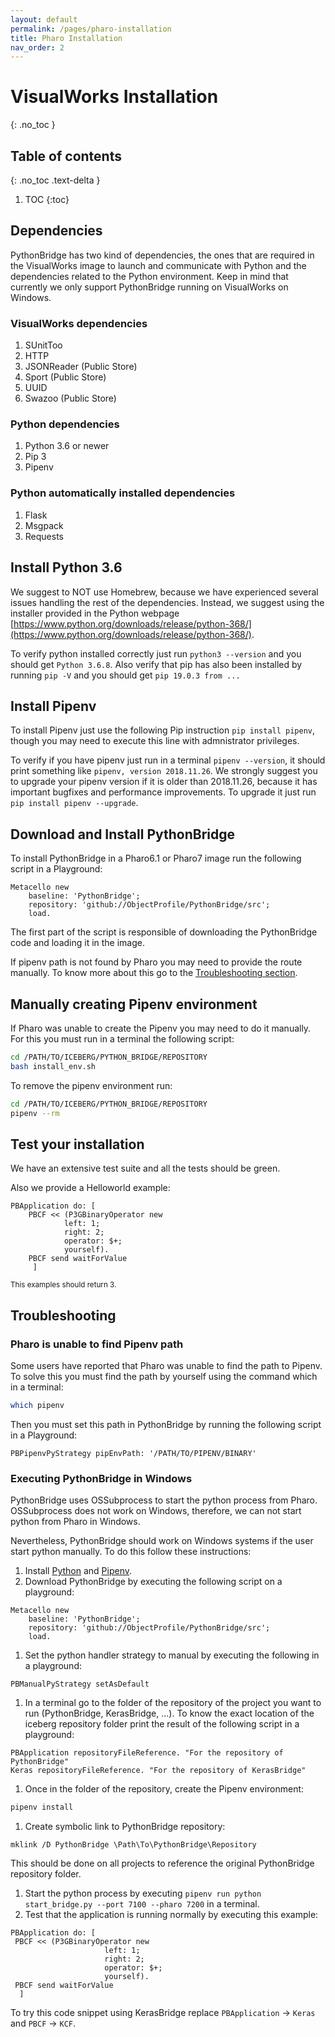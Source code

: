 ```yaml
---
layout: default
permalink: /pages/pharo-installation
title: Pharo Installation
nav_order: 2
---
```


# VisualWorks Installation
{: .no_toc }

## Table of contents
{: .no_toc .text-delta }

1. TOC
{:toc}

## Dependencies

PythonBridge has two kind of dependencies, the ones that are required in the VisualWorks image to launch and communicate with Python and the dependencies related to the Python environment. Keep in mind that currently we only support PythonBridge running on VisualWorks on Windows.

### VisualWorks dependencies
1. SUnitToo
1. HTTP
1. JSONReader (Public Store)
1. Sport (Public Store)
1. UUID
1. Swazoo (Public Store)

### Python dependencies
1. Python 3.6 or newer
1. Pip 3
1. Pipenv

### Python automatically installed dependencies
1. Flask
1. Msgpack
1. Requests

## Install Python 3.6
We suggest to NOT use Homebrew, because we have experienced several issues handling the rest of the dependencies. Instead, we suggest using the installer provided in the Python webpage [https://www.python.org/downloads/release/python-368/](https://www.python.org/downloads/release/python-368/).

To verify python installed correctly just run `python3 --version` and you should get `Python 3.6.8`.
Also verify that pip has also been installed by running `pip -V` and you should get `pip 19.0.3 from ...` 

## Install Pipenv

To install Pipenv just use the following Pip instruction `pip install pipenv`, though you may need to execute this line with admnistrator privileges.

To verify if you have pipenv just run in a terminal `pipenv --version`, it should print something like `pipenv, version 2018.11.26`. We strongly suggest you to upgrade your pipenv version if it is older than 2018.11.26, because it has important bugfixes and performance improvements. To upgrade it just run `pip install pipenv --upgrade`.


## Download and Install PythonBridge

To install PythonBridge in a Pharo6.1 or Pharo7 image run the following script in a Playground:
```Smalltalk
Metacello new
    baseline: 'PythonBridge';
    repository: 'github://ObjectProfile/PythonBridge/src';
    load.
``` 

The first part of the script is responsible of downloading the PythonBridge code and loading it in the image.

If pipenv path is not found by Pharo you may need to provide the route manually. To know more about this go to the [Troubleshooting section](#troubleshooting).

## Manually creating Pipenv environment

If Pharo was unable to create the Pipenv you may need to do it manually. For this you must run in a terminal the following script:
```bash
cd /PATH/TO/ICEBERG/PYTHON_BRIDGE/REPOSITORY
bash install_env.sh
```

To remove the pipenv environment run: 
```bash
cd /PATH/TO/ICEBERG/PYTHON_BRIDGE/REPOSITORY
pipenv --rm
```

## Test your installation

We have an extensive test suite and all the tests should be green.

Also we provide a Helloworld example:
```smalltalk
PBApplication do: [ 
	PBCF << (P3GBinaryOperator new
			left: 1;
			right: 2;
			operator: $+;
			yourself).
	PBCF send waitForValue
	 ]
```
<small>This examples should return 3.</small>

## Troubleshooting

### Pharo is unable to find Pipenv path
Some users have reported that Pharo was unable to find the path to Pipenv. To solve this you must find the path by yourself using the command which in a terminal:
```bash
which pipenv
```
Then you must set this path in PythonBridge by running the following script in a Playground:
```smalltalk
PBPipenvPyStrategy pipEnvPath: '/PATH/TO/PIPENV/BINARY'
```

### Executing PythonBridge in Windows
PythonBridge uses OSSubprocess to start the python process from Pharo. OSSubprocess does not work on Windows, therefore, we can not start python from Pharo in Windows.

Nevertheless, PythonBridge should work on Windows systems if the user start python manually. To do this follow these instructions:
1. Install [Python](https://www.python.org/downloads/release/python-368/) and [Pipenv](https://pipenv.readthedocs.io/en/latest/install/#installing-pipenv).
1. Download PythonBridge by executing the following script on a playground: 
```
Metacello new
    baseline: 'PythonBridge';
    repository: 'github://ObjectProfile/PythonBridge/src';
    load.
```
1. Set the python handler strategy to manual by executing the following in a playground:
```
PBManualPyStrategy setAsDefault
```
1. In a terminal go to the folder of the repository of the project you want to run (PythonBridge, KerasBridge, ...). To know the exact location of the iceberg repository folder print the result of the following script in a playground:
```
PBApplication repositoryFileReference. "For the repository of PythonBridge"
Keras repositoryFileReference. "For the repository of KerasBridge"
```
1. Once in the folder of the repository, create the Pipenv environment:
```bash
pipenv install
```
1. Create symbolic link to PythonBridge repository:
```
mklink /D PythonBridge \Path\To\PythonBridge\Repository
```
This should be done on all projects to reference the original PythonBridge repository folder.
1. Start the python process by executing `pipenv run python start_bridge.py --port 7100 --pharo 7200` in a terminal.
1. Test that the application is running normally by executing this example:
```
PBApplication do: [ 
 PBCF << (P3GBinaryOperator new
                     left: 1;
                     right: 2;
                     operator: $+;
                     yourself).
 PBCF send waitForValue
  ]
```
To try this code snippet using KerasBridge replace `PBApplication` -> `Keras` and `PBCF` -> `KCF`.

